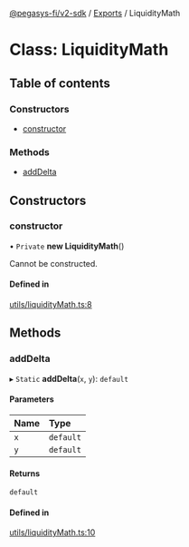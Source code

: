 [@pegasys-fi/v2-sdk](../README.md) / [Exports](../modules.md) / LiquidityMath

# Class: LiquidityMath

## Table of contents

### Constructors

- [constructor](LiquidityMath.md#constructor)

### Methods

- [addDelta](LiquidityMath.md#adddelta)

## Constructors

### constructor

• `Private` **new LiquidityMath**()

Cannot be constructed.

#### Defined in

[utils/liquidityMath.ts:8](https://github.com/Pegasys-fi/v2-sdk/blob/08a7c05/src/utils/liquidityMath.ts#L8)

## Methods

### addDelta

▸ `Static` **addDelta**(`x`, `y`): `default`

#### Parameters

| Name | Type |
| :------ | :------ |
| `x` | `default` |
| `y` | `default` |

#### Returns

`default`

#### Defined in

[utils/liquidityMath.ts:10](https://github.com/Pegasys-fi/v2-sdk/blob/08a7c05/src/utils/liquidityMath.ts#L10)
